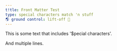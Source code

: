 ```yaml
---
t!tle: Front Matter Test
type: special characters match 'n stuff
🌎 ground control: lift-off 🚀
---
```

This is some text that includes '$pecial characters'.

And multiple lines.
